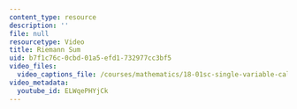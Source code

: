 ```yaml
---
content_type: resource
description: ''
file: null
resourcetype: Video
title: Riemann Sum
uid: b7f1c76c-0cbd-01a5-efd1-732977cc3bf5
video_files:
  video_captions_file: /courses/mathematics/18-01sc-single-variable-calculus-fall-2010/unit-3-the-definite-integral-and-its-applications/part-a-definition-of-the-definite-integral-and-first-fundamental-theorem/session-46-riemann-sums/riemann-sum/ELWqePHYjCk.vtt
video_metadata:
  youtube_id: ELWqePHYjCk
---
```


